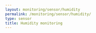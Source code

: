 ```yaml
---
layout: monitoring/sensor/humidity
permalink: /monitoring/sensor/humidity/
type: sensor
title: Humidity monitoring
---
```

